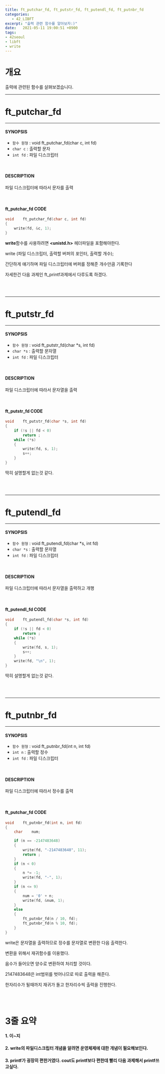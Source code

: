 ```yaml
---
title: ft_putchar_fd, ft_putstr_fd, ft_putendl_fd, ft_putnbr_fd
categories: 
   - 42_LIBFT
excerpt: "출력 관련 함수를 알아보자:)"
date:   2021-05-11 19:00:51 +0900
tags:
- 42seoul
- libft
- write
---
```


# 개요
출력에 관련된 함수를 살펴보겠습니다.

---

# ft_putchar_fd

---

#### SYNOPSIS

* `함수 원형` : void	ft_putchar_fd(char c, int fd)
* `char c` : 출력할 문자
* `int fd` : 파일 디스크립터

<br />

#### DESCRIPTION

파일 디스크립터에 따라서 문자를 출력

<br />

#### ft_putchar_fd CODE
```c
void	ft_putchar_fd(char c, int fd)
{
	write(fd, &c, 1);
}
```

**write**함수를 사용하려면 **<unistd.h>** 헤더파일을 포함해야한다.

write (파일 디스크립터, 출력할 버퍼의 포인터, 출력할 개수);

간단하게 얘기하며 파일 디스크립터에 버퍼를 정해준 개수만큼 기록한다

자세한건 다음 과제인 ft_printf과제에서 다루도록 하겠다.

<br />
<br />

---

# ft_putstr_fd

---

#### SYNOPSIS

* `함수 원형` : void	ft_putstr_fd(char *s, int fd)
* `char *s` : 출력할 문자열
* `int fd` : 파일 디스크립터

<br />

#### DESCRIPTION

파일 디스크립터에 따라서 문자열을 출력

<br />

#### ft_putstr_fd CODE
```c
void	ft_putstr_fd(char *s, int fd)
{
	if (!s || fd < 0)
		return ;
	while (*s)
	{
		write(fd, s, 1);
		s++;
	}
}
```

딱히 설명할게 없는것 같다.

<br />
<br />

---

# ft_putendl_fd

---

#### SYNOPSIS

* `함수 원형` : void	ft_putendl_fd(char *s, int fd)
* `char *s` : 출력할 문자열
* `int fd` : 파일 디스크립터

<br />

#### DESCRIPTION

파일 디스크립터에 따라서 문자열을 출력하고 개행

<br />

#### ft_putendl_fd CODE
```c
void	ft_putendl_fd(char *s, int fd)
{
	if (!s || fd < 0)
		return ;
	while (*s)
	{
		write(fd, s, 1);
		s++;
	}
	write(fd, "\n", 1);
}
```

딱히 설명할게 없는것 같다.

<br />
<br />

---

# ft_putnbr_fd

---

#### SYNOPSIS

* `함수 원형` : void ft_putnbr_fd(int n, int fd)
* `int n` : 출력할 정수
* `int fd` : 파일 디스크립터

<br />

#### DESCRIPTION

파일 디스크립터에 따라서 정수를 출력

<br />

#### ft_putchar_fd CODE
```c
void	ft_putnbr_fd(int n, int fd)
{
	char	num;

	if (n == -2147483648)
	{
		write(fd, "-2147483648", 11);
		return ;
	}
	if (n < 0)
	{
		n *= -1;
		write(fd, "-", 1);
	}
	if (n <= 9)
	{
		num = '0' + n;
		write(fd, &num, 1);
	}
	else
	{
		ft_putnbr_fd(n / 10, fd);
		ft_putnbr_fd(n % 10, fd);
	}
}
```

write은 문자열을 출력하므로 정수를 문자열로 변환한 다음 출력한다.

변환을 위해서 재귀함수를 이용했다.

음수가 들어오면 양수로 변환하여 처리할 것이다.

2147483648은 int범위를 벗어나므로 따로 출력을 해준다.

한자리수가 될때까지 재귀가 돌고 한자리수씩 출력을 진행한다.

<br />
<br />

# 3줄 요약

#### 1. 이~지
#### 2. write의 파일디스크립터 개념을 알려면 운영체제에 대한 개념이 필요해보인다.
#### 3. printf가 굉장히 편한거였다. cout도 printf보다 편한데 빨리 다음 과제해서 printf쓰고싶다.
